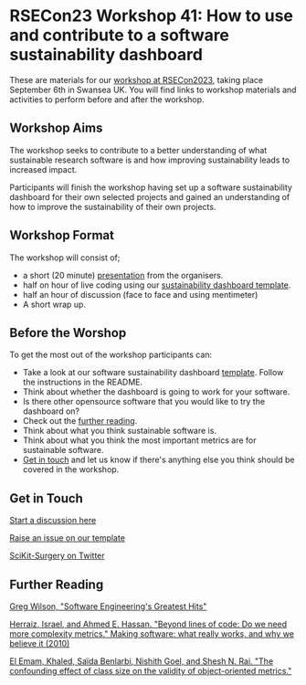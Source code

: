 # RSECon23 Workshop 41: How to use and contribute to a software sustainability dashboard
These are materials for our [workshop at RSECon2023](https://virtual.oxfordabstracts.com/#/event/4430/submission/41), taking place September 6th in Swansea UK. You will find links to workshop materials and activities to perform before and after the workshop. 

## Workshop Aims
The workshop seeks to contribute to a better understanding of what sustainable research software is and how improving sustainability leads to increased impact. 

Participants will finish the workshop having set up a software sustainability dashboard for their own selected projects and gained an understanding of how to improve the sustainability of their own projects. 

## Workshop Format
The workshop will consist of;
* a short (20 minute) [presentation](https://docs.google.com/presentation/d/1-su-f5TJVs3DY157Ya3NA1YMdavd42wMsfij3cNzZIY/edit#slide=id.g2584fceb0d3_0_20) from the organisers.
* half on hour of live coding using our [sustainability dashboard template](https://github.com/SciKit-Surgery/sustainable-pkg-stats).
* half an hour of discussion (face to face and using mentimeter)
* A short wrap up. 

## Before the Worshop
To get the most out of the workshop participants can:
* Take a look at our software sustainability dashboard [template](https://github.com/SciKit-Surgery/sustainable-pkg-stats). Follow the instructions in the README.
* Think about whether the dashboard is going to work for your software.
* Is there other opensource software that you would like to try the dashboard on?
* Check out the [further reading](#further-reading).
* Think about what you think sustainable software is.
* Think about what you think the most important metrics are for sustainable software.
* [Get in touch](#get-in-touch) and let us know if there's anything else you think should be covered in the workshop.

## Get in Touch
[Start a discussion here](https://github.com/thompson318/rsecon23-workshop41/discussions/1)

[Raise an issue on our template](https://github.com/SciKit-Surgery/sustainable-pkg-stats/issues)

[SciKit-Surgery on Twitter](https://twitter.com/scikit_surgery)

## Further Reading
[Greg Wilson, "Software Engineering's Greatest Hits"](https://www.youtube.com/watch?v=HrVtA-ue-x0)

[Herraiz, Israel, and Ahmed E. Hassan. "Beyond lines of code: Do we need more complexity metrics." Making software: what really works, and why we believe it (2010)](https://scholar.google.com/scholar?cites=1798345095139997794&as_sdt=2005&sciodt=0,5&hl=en)

[El Emam, Khaled, Saïda Benlarbi, Nishith Goel, and Shesh N. Rai. "The confounding effect of class size on the validity of object-oriented metrics."](https://scholar.google.com/scholar?cites=13769382434398576695&as_sdt=2005&sciodt=0,5&hl=en)
